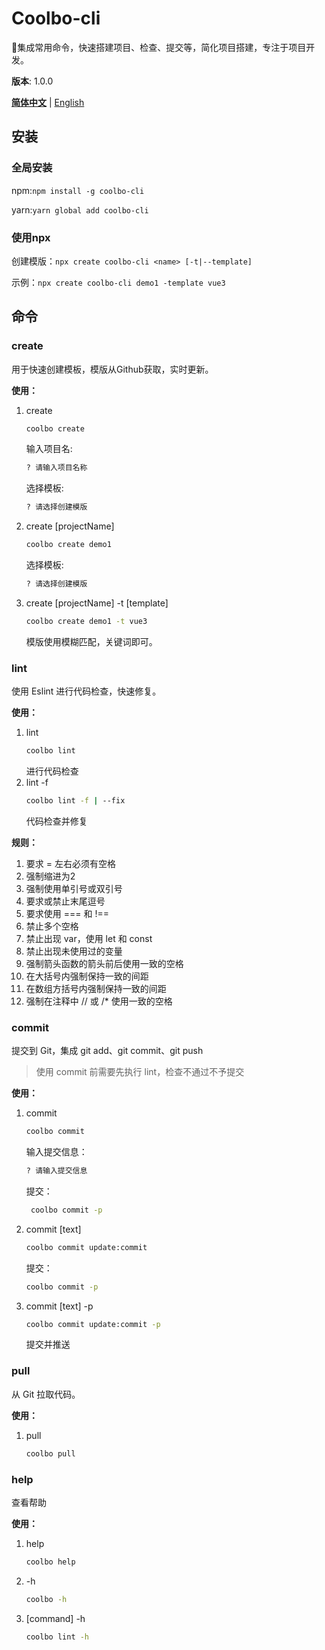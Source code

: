 # Coolbo-cli
🌈集成常用命令，快速搭建项目、检查、提交等，简化项目搭建，专注于项目开发。

**版本**: 1.0.0

**[简体中文](./README.md)** | [English](./README.en.md)

## 安装
### 全局安装
npm:`npm install -g coolbo-cli`

yarn:`yarn global add coolbo-cli`
### 使用npx
创建模版：`npx create coolbo-cli <name> [-t|--template]`

示例：`npx create coolbo-cli demo1 -template vue3`

## 命令
### create
用于快速创建模板，模版从Github获取，实时更新。

**使用：**
1. create
    ```bash
    coolbo create
    ``` 
   输入项目名:
    ```bash
    ? 请输入项目名称
    ``` 
   选择模板:
    ```bash
    ? 请选择创建模版
    ``` 
2. create [projectName]
    ```bash
    coolbo create demo1
    ``` 
   选择模板:
    ```bash
    ? 请选择创建模版
    ```
   
3. create [projectName] -t [template]
    ```bash
    coolbo create demo1 -t vue3
    ``` 
   模版使用模糊匹配，关键词即可。
### lint
使用 Eslint 进行代码检查，快速修复。

**使用：**
1. lint
    ```bash
    coolbo lint
    ``` 
   进行代码检查
2. lint -f
    ```bash
    coolbo lint -f | --fix
    ``` 
   代码检查并修复

**规则：**
1. 要求 = 左右必须有空格
2. 强制缩进为2
3. 强制使用单引号或双引号
4. 要求或禁止末尾逗号
5. 要求使用 === 和 !==
6. 禁止多个空格
7. 禁止出现 var，使用 let 和 const
8. 禁止出现未使用过的变量
9. 强制箭头函数的箭头前后使用一致的空格
10. 在大括号内强制保持一致的间距
11. 在数组方括号内强制保持一致的间距
12. 强制在注释中 // 或 /* 使用一致的空格

### commit
提交到 Git，集成 git add、git commit、git push

> 使用 commit 前需要先执行 lint，检查不通过不予提交

**使用：**
1. commit
    ```bash
    coolbo commit 
    ``` 
   输入提交信息：
    ```bash
   ? 请输入提交信息
    ``` 
   提交：
   ```bash
    coolbo commit -p 
    ``` 

2. commit [text]
    ```bash
    coolbo commit update:commit
    ``` 
   提交：
   ```bash
   coolbo commit -p 
   ``` 
   
3. commit [text] -p
    ```bash
    coolbo commit update:commit -p
    ``` 
   提交并推送

### pull
从 Git 拉取代码。

**使用：**
1. pull
    ```bash
    coolbo pull 
    ``` 

### help 
查看帮助

**使用：**
1. help
    ```bash
    coolbo help 
    ```
   
2. -h
    ```bash
    coolbo -h 
    ``` 
3. [command] -h
    ```bash
    coolbo lint -h
    ``` 
